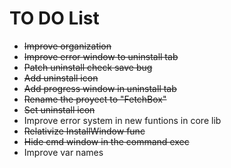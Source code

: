 # TO DO List

- ~~Improve organization~~ 
- ~~Improve error window to uninstall tab~~
- ~~Patch uninstall check save bug~~
- ~~Add uninstall icon~~
- ~~Add progress window in uninstall tab~~
- ~~Rename the proyect to "FetchBox"~~
- ~~Set uninstall icon~~
- Improve error system in new funtions in core lib
- ~~Relativize InstallWindow func~~
- ~~Hide cmd window in the command exec~~
- Improve var names



